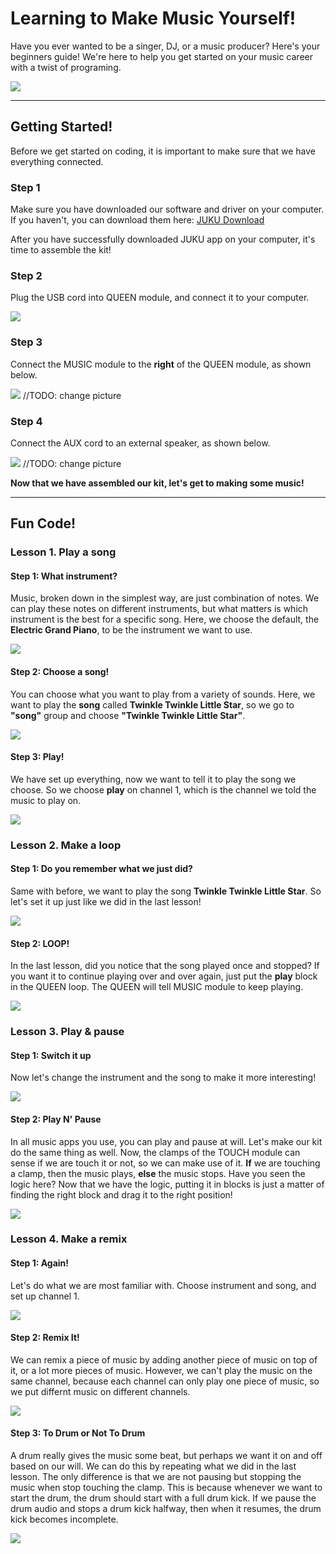 
# Learning to Make Music Yourself!

Have you ever wanted to be a singer, DJ, or a music producer? Here's your beginners guide! We're here to help you get started on your music career with a twist of programing.

![](./image/3.gif)

---

## Getting Started!

Before we get started on coding, it is important to make sure that we have everything connected.

### Step 1

Make sure you have downloaded our software and driver on your computer. If you haven't, you can download them here: 
<a href="http://microcn.org/" target="_blank">JUKU Download</a>

After you have successfully downloaded JUKU app on your computer, it's time to assemble the kit! 

### Step 2

Plug the USB cord into QUEEN module, and connect it to your computer.

![](./image/QUEEN2.gif)

### Step 3

Connect the MUSIC module to the **right** of the QUEEN module, as shown below.

![](./image/fruit03.jpeg) //TODO: change picture

### Step 4

Connect the AUX cord to an external speaker, as shown below.


![](./image/fruit03.jpeg) //TODO: change picture


**Now that we have assembled our kit, let's get to making some music!**

---

## Fun Code!

### Lesson 1. Play a song

#### Step 1: What instrument?

Music, broken down in the simplest way, are just combination of notes. We can play these notes on different instruments, but what matters is which instrument is the best for a specific song. Here, we choose the default, the **Electric Grand Piano**, to be the instrument we want to use.

![](./image/Lesson1_step1.jpg)

#### Step 2: Choose a song!

You can choose what you want to play from a variety of sounds. Here, we want to play the **song** called **Twinkle Twinkle Little Star**, so we go to **"song"** group and choose **"Twinkle Twinkle Little Star"**.

![](./image/Lesson1_step2.jpg)

#### Step 3: Play!

We have set up everything, now we want to tell it to play the song we choose. So we choose **play** on channel 1, which is the channel we told the music to play on.

![](./image/Lesson1_step3.jpg)


### Lesson 2. Make a loop

#### Step 1: Do you remember what we just did?

Same with before, we want to play the song **Twinkle Twinkle Little Star**. So let's set it up just like we did in the last lesson!

![](./image/Lesson2_step1.jpg)

#### Step 2: LOOP!

In the last lesson, did you notice that the song played once and stopped? If you want it to continue playing over and over again, just put the **play** block in the QUEEN loop. The QUEEN will tell MUSIC module to keep playing. 

![](./image/Lesson2_step2.jpg)

### Lesson 3. Play & pause

#### Step 1: Switch it up

Now let's change the instrument and the song to make it more interesting! 

![](./image/Lesson3_step1.jpg)

#### Step 2: Play N' Pause

In all music apps you use, you can play and pause at will. Let's make our kit do the same thing as well. Now, the clamps of the TOUCH module can sense if we are touch it or not, so we can make use of it. **If** we are touching a clamp, then the music plays, **else** the music stops. Have you seen the logic here? Now that we have the logic, putting it in blocks is just a matter of finding the right block and drag it to the right position!

![](./image/Lesson3_step2.jpg)

### Lesson 4. Make a remix

#### Step 1: Again!

Let's do what we are most familiar with. Choose instrument and song, and set up channel 1.

![](./image/Lesson4_step1.jpg)

#### Step 2: Remix It!

We can remix a piece of music by adding another piece of music on top of it, or a lot more pieces of music. However, we can't play the music on the same channel, because each channel can only play one piece of music, so we put differnt music on different channels.

![](./image/Lesson4_step2.jpg)

#### Step 3: To Drum or Not To Drum

A drum really gives the music some beat, but perhaps we want it on and off based on our will. We can do this by repeating what we did in the last lesson. The only difference is that we are not pausing but stopping the music when stop touching the clamp. This is because whenever we want to start the drum, the drum should start with a full drum kick. If we pause the drum audio and stops a drum kick halfway, then when it resumes, the drum kick becomes incomplete.

![](./image/Lesson4_step3.jpg)